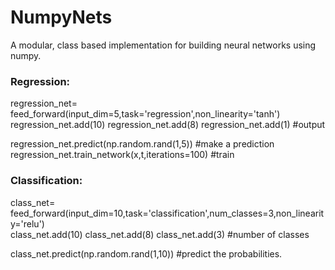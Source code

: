 # NumpyNets

A modular, class based implementation for building neural networks using numpy. 


### Regression: 

regression_net= feed_forward(input_dim=5,task='regression',non_linearity='tanh')                  
regression_net.add(10) 
regression_net.add(8)
regression_net.add(1) #output

regression_net.predict(np.random.rand(1,5)) #make a prediction
regression_net.train_network(x,t,iterations=100) #train

### Classification:

class_net= feed_forward(input_dim=10,task='classification',num_classes=3,non_linearity='relu')                  
class_net.add(10) 
class_net.add(8)
class_net.add(3) #number of classes

class_net.predict(np.random.rand(1,10)) #predict the probabilities.


